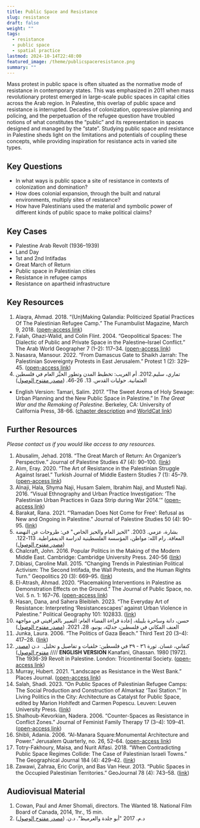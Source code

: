 ```yaml
---
title: Public Space and Resistance
slug: resistance
draft: false
weight: ""
tags:
  - resistance
  - public space
  - spatial practice
lastmod: 2024-10-14T22:48:00
featured_image: /theme/publicspaceresistance.png
summary: ""
---
```

Mass protest in public space is often situated as the normative mode of resistance in contemporary states. This was emphasized in 2011 when mass revolutionary protest emerged in large-scale public spaces in capital cities across the Arab region. In Palestine, this overlap of public space and resistance is interrupted. Decades of colonization, oppressive planning and policing, and the perpetuation of the refugee question have troubled notions of what constitutes the “public” and its representation in spaces designed and managed by the “state”. Studying public space and resistance in Palestine sheds light on the limitations and potentials of coupling these concepts, while providing inspiration for resistance acts in varied site types. 

## Key Questions

- In what ways is public space a site of resistance in contexts of colonization and domination?
- How does colonial expansion, through the built and natural environments, multiply sites of resistance? 
- How have Palestinians used the material and symbolic power of different kinds of public space to make political claims? 

## Key Cases

- Palestine Arab Revolt (1936–1939)
- Land Day
- 1st and 2nd Intifadas
- Great March of Return 
- Public space in Palestinian cities
- Resistance in refugee camps
- Resistance on apartheid infrastructure

## Key Resources

1. Alaqra, Ahmad. 2018. “(Un)Making Qalandia: Politicized Spatial Practices Of The Palestinian Refugee Camp.” The Funambulist Magazine, March 9, 2018. ([open-access link](https://thefunambulist.net/magazine/16-proletarian-fortresses/unmaking-qalandia-politicized-spatial-practices-palestinian-refugee-camp-ahmad-alaqra)) 
2. Falah, Ghazi-Walid, and Colin Flint. 2004. “Geopolitical Spaces: The Dialectic of Public and Private Space in the Palestine–Israel Conflict.” The Arab World Geographer 7 (1–2): 117–34. ([open-access link](https://www.researchgate.net/profile/Colin-Flint-3/publication/292692290_Geopolitical_spaces_The_dialectic_of_public_and_private_space_in_the_Palestine-Israel_conflict/links/58a2433daca272046aafe6bd/Geopolitical-spaces-The-dialectic-of-public-and-private-space-in-the-Palestine-Israel-conflict.pdf?_tp=eyJjb250ZXh0Ijp7ImZpcnN0UGFnZSI6InB1YmxpY2F0aW9uIiwicGFnZSI6InB1YmxpY2F0aW9uIn19))
3. Nasasra, Mansour. 2022. “From Damascus Gate to Shaikh Jarrah: The Palestinian Sovereignty Protests in East Jerusalem.” Protest 1 (2): 329–45. ([open-access link](https://brill.com/view/journals/prot/1/2/article-p329_006.xml))
4. تماري، سليم.2012. أم الغريب: تخطيط المدن وتطور الحيِّز العام في فلسطين العثمانية. حوليات القدس. 13. 26-46. ([مصدر مفتوح الوصول](https://store.palestine-studies.org/sites/default/files/hq-articles/11464.pdf))

- English Version: Tamari, Salim. 2017. “The Sweet Aroma of Holy Sewage: Urban Planning and the New Public Space in Palestine.” In *The Great War and the Remaking of Palestine*. Berkeley, CA: University of California Press, 38-66. ([chapter description](https://academic.oup.com/california-scholarship-online/book/16086/chapter-abstract/171088224?redirectedFrom=fulltext) and [WorldCat link](https://search.worldcat.org/title/1038189463))

## Further Resources 

*Please contact us if you would like access to any resources.*

1. Abusalim, Jehad. 2018. “The Great March of Return: An Organizer’s Perspective.” Journal of Palestine Studies 47 (4): 90–100. ([link](https://www.tandfonline.com/doi/abs/10.1525/jps.2018.47.4.90))
2. Alım, Eray. 2020. “The Art of Resistance in the Palestinian Struggle Against Israel.” Turkish Journal of Middle Eastern Studies 7 (1): 45–79. ([open-access link](https://dergipark.org.tr/tr/download/article-file/1112140))
3. Alnaji, Hala, Shyma Naji, Husam Salem, Ibrahim Naji, and Mustefi Naji. 2016. “Visual Ethnography and Urban Practice Investigation: ‘The Palestinian Urban Practices in Gaza Strip during War 2014.’” ([open-access link](https://dadun.unav.edu/handle/10171/42256))
4. Barakat, Rana. 2021. “‘Ramadan Does Not Come for Free’: Refusal as New and Ongoing in Palestine.” Journal of Palestine Studies 50 (4): 90–95. ([link](https://www.tandfonline.com/doi/full/10.1080/0377919X.2021.1979376))
5. بشارة، عزمي. 2003. "الحيز العام والحيز الخاص." في: طروحات عن النهضة المعاقة. رام الله: مواطن، المؤسسة الفلسطينية لدراسة الديمقراطية. 113-122. ([مصدر مفتوح الوصول](https://muwatin.birzeit.edu/sites/default/files/publications/attachments/Azmi%20Bishara%20-%20Theses%20on%20a%20Deferred%20Awakening.pdf))
6. Chalcraft, John. 2016. Popular Politics in the Making of the Modern Middle East. Cambridge: Cambridge University Press. 240-56 ([link](https://www.cambridge.org/core/books/popular-politics-in-the-making-of-the-modern-middle-east/B257838D0E0216619D790D12058D70EF))
7. Dibiasi, Caroline Mall. 2015. “Changing Trends in Palestinian Political Activism: The Second Intifada, the Wall Protests, and the Human Rights Turn.” Geopolitics 20 (3): 669–95. ([link](https://www.tandfonline.com/doi/abs/10.1080/14650045.2015.1028028))
8. El-Atrash, Ahmad. 2020. “Placemaking Interventions in Palestine as Demonstration Effects on the Ground.” The Journal of Public Space, no. Vol. 5 n. 1: 167–76. ([open-access link](https://www.journalpublicspace.org/index.php/jps/article/view/1256/769))
9. Hasan, Dana, and Sahera Bleibleh. 2023. “The Everyday Art of Resistance: Interpreting ‘Resistancescapes’ against Urban Violence in Palestine.” Political Geography 101: 102833. ([link](https://www.sciencedirect.com/science/article/abs/pii/S0962629823000112))
10. حسن، دانة وساحرة بليبلة، إعادة قراءة الفضاء العام: التعبير بالغرافيتي في مواجهة العنف المكاني في فلسطين، جدليّة، يونيو، 28، 2021. ([مصدر مفتوح الوصول](https://www.jadaliyya.com/Details/43033)) 
11. Junka, Laura. 2006. “The Politics of Gaza Beach.” Third Text 20 (3–4): 417–28. ([link](https://www.tandfonline.com/doi/full/10.1080/09528820600855428))
12. كنفاني، غسان. ثورة ٣٦ - ٣٩ في فلسطين: خلفيات و تفاصيل و تحليل.  د.ن ([مصدر مفتوح الوصول](https://archive.org/details/36393/page/n1/mode/2up)) //// **ENGLISH VERSION** Kanafani, Ghassan. 1980 [1972]. The 1936-39 Revolt in Palestine. London: Tricontinental Society. ([open-access link](https://yplus.ps/wp-content/uploads/2021/01/Kanafani-Ghassan-The-1936-39-Revolt-in-Palestine.pdf))
13. Murray, Hubert. 2021. “Landscape as Resistance in the West Bank.” Places Journal. ([open-access link](https://placesjournal.org/article/battir-landscape-as-palestinian-resistance-in-the-west-bank))
14. Salah, Shadi. 2023. “On Public Spaces of Palestinian Refugee Camps: The Social Production and Construction of Almarkaz ‘Taxi Station.’” In Living Politics in the City: Architecture as Catalyst for Public Space, edited by Marion Hohlfedt and Carmen Popescu. Leuven: Leuven University Press. ([link](https://lup.be/products/168948)) 
15. Shalhoub-Kevorkian, Nadera. 2006. “Counter-Spaces as Resistance in Conflict Zones.” Journal of Feminist Family Therapy 17 (3–4): 109–41. ([open-access link](https://www.tandfonline.com/doi/pdf/10.1300/J086v17n03_07))
16. Shibli, Adania. 2006. “Al-Manara Square:Monumental Architecture and Power.” Jerusalem Quarterly, no. 26, 52–64. ([open-access link](https://www.palestine-studies.org/sites/default/files/jq-articles/26_shibli_1_0.pdf))
17. Totry-Fakhoury, Maisa, and Nurit Alfasi. 2018. “When Contradicting Public Space Regimes Collide: The Case of Palestinian Israeli Towns.” The Geographical Journal 184 (4): 429–42. ([link](https://rgs-ibg.onlinelibrary.wiley.com/doi/abs/10.1111/geoj.12265))
18. Zawawi, Zahraa, Eric Corijn, and Bas Van Heur. 2013. “Public Spaces in the Occupied Palestinian Territories.” GeoJournal 78 (4): 743–58. ([link](https://link.springer.com/article/10.1007/s10708-012-9463-9))

## Audiovisual Material

1. Cowan, Paul and Amer Shomali, directors. The Wanted 18. National Film Board of Canada, 2014, 1hr., 15 min. 
2. د.م. 2017 "أبو جلدة والعرميط". د.ن. ([مصدر مفتوح الوصول](https://abujildeh.com/))
